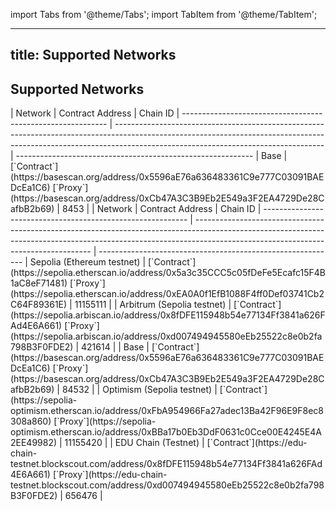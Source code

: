 import Tabs from '@theme/Tabs';
import TabItem from '@theme/TabItem';

---
title: Supported Networks
---

## Supported Networks

<Tabs groupId="networks">
<TabItem value="mainnet" label="Mainnet">
| Network                                                     | Contract Address                                                                                                                                                                                                             | Chain ID                                                     
| ----------------------------------------------------------- | ---------------------------------------------------------------------------------------------------------------------------------------------------------------------------------------------------------------- |  ----------------------------------------------------------- 
| Base | [`Contract`](https://basescan.org/address/0x5596aE76a636483361C9e777C03091BAEDcEa1C6) [`Proxy`](https://basescan.org/address/0xCb47A3C3B9Eb2E549a3F2EA4729De28CafbB2b69)                         | 8453 |
</TabItem>
<TabItem value="testnet" label="Testnet">
| Network                                                     | Contract Address                                                                                                                                                                                                             | Chain ID                                                     
| ----------------------------------------------------------- | ---------------------------------------------------------------------------------------------------------------------------------------------------------------------------------------------------------------- |  ----------------------------------------------------------- 
| Sepolia (Ethereum testnet) | [`Contract`](https://sepolia.etherscan.io/address/0x5a3c35CCC5c05fDeFe5Ecafc15F4B1aC8eF71481) [`Proxy`](https://sepolia.etherscan.io/address/0xEA0A0f1EfB1088F4ff0Def03741Cb2C64F89361E)                         | 11155111 |
| Arbitrum (Sepolia testnet) | [`Contract`](https://sepolia.arbiscan.io/address/0x8fDFE115948b54e77134Ff3841a626FAd4E6A661) [`Proxy`](https://sepolia.arbiscan.io/address/0xd007494945580eEb25522c8e0b2fa798B3F0FDE2)                           | 421614 |
| Base      | [`Contract`](https://basescan.org/address/0x5596aE76a636483361C9e777C03091BAEDcEa1C6) [`Proxy`](https://basescan.org/address/0xCb47A3C3B9Eb2E549a3F2EA4729De28CafbB2b69)                         | 84532 |
| Optimism (Sepolia testnet) | [`Contract`](https://sepolia-optimism.etherscan.io/address/0xFbA954966Fa27adec13Ba42F96E9F8ec8308a860) [`Proxy`](https://sepolia-optimism.etherscan.io/address/0xBBa17b0Eb3DdF0631c0Cce00E4245E4A2EE49982)       | 11155420 |
| EDU Chain (Testnet)        | [`Contract`](https://edu-chain-testnet.blockscout.com/address/0x8fDFE115948b54e77134Ff3841a626FAd4E6A661) [`Proxy`](https://edu-chain-testnet.blockscout.com/address/0xd007494945580eEb25522c8e0b2fa798B3F0FDE2) | 656476 |
</TabItem>
</Tabs>
